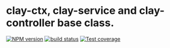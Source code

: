 # clay-ctx, clay-service and clay-controller base class.
  [![NPM version][npm-image]][npm-url]
  [![build status][travis-image]][travis-url]
  [![Test coverage][coveralls-image]][coveralls-url]


[npm-image]: https://img.shields.io/npm/v/clay-ctx.svg?style=flat-square
[npm-url]: https://www.npmjs.com/package/clay-ctx
[travis-image]: https://travis-ci.org/Degfy/clay-ctx.svg?branch=master
[travis-url]: https://travis-ci.org/Degfy/clay-ctx
[coveralls-image]: https://img.shields.io/codecov/c/github/Degfy/clay-ctx.svg?style=flat-square
[coveralls-url]: https://codecov.io/github/Degfy/clay-ctx?branch=master